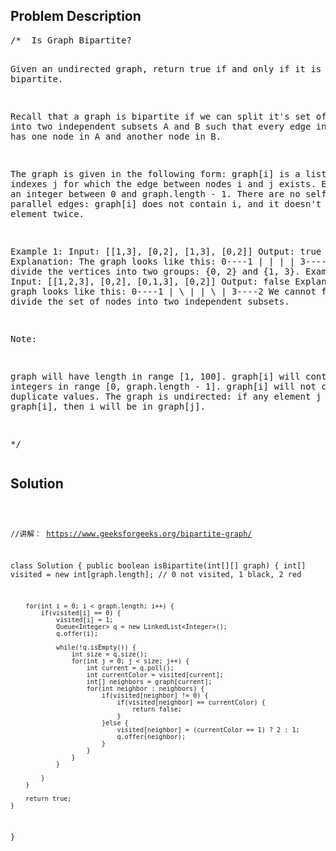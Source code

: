<!--
<style>
  body { font-family: Arial, sans-serif; }
  .container { max-width: 200px; margin: 0 auto; padding: 10px; }
  .comment-block { background-color: #f9f9f9; padding: 10px; border-left: 5px solid #ccc; width: 200px; margin: 20px auto; overflow-wrap: break-word; white-space: pre-wrap; }
  .code-block { background-color: #f4f4f4; padding: 10px; border: 1px solid #ddd; width: 50%; margin: 20px auto; overflow-wrap: break-word; white-space: pre-wrap; }
</style>
-->

<div class='container'>
<h2>Problem Description</h2>
<div class='comment-block'>
<pre>
/*  Is Graph Bipartite?

Given an undirected graph, return true if and only if it is bipartite.

Recall that a graph is bipartite if we can split it's set of nodes into 
two independent subsets A and B such that every edge in the graph has one 
node in A and another node in B.

The graph is given in the following form: graph[i] is a list of indexes j 
for which the edge between nodes i and j exists.  Each node is an integer 
between 0 and graph.length - 1.  There are no self edges or parallel edges: 
graph[i] does not contain i, and it doesn't contain any element twice.

Example 1:
Input: [[1,3], [0,2], [1,3], [0,2]]
Output: true
Explanation: 
The graph looks like this:
0----1
|    |
|    |
3----2
We can divide the vertices into two groups: {0, 2} and {1, 3}.
Example 2:
Input: [[1,2,3], [0,2], [0,1,3], [0,2]]
Output: false
Explanation: 
The graph looks like this:
0----1
| \  |
|  \ |
3----2
We cannot find a way to divide the set of nodes into two independent subsets.
 

Note:

graph will have length in range [1, 100].
graph[i] will contain integers in range [0, graph.length - 1].
graph[i] will not contain i or duplicate values.
The graph is undirected: if any element j is in graph[i], then i will be in graph[j].

*/
</pre>
</div>

<h2>Solution</h2>
<div class='code-block'>
<pre><code class='language-java'>



//讲解： https://www.geeksforgeeks.org/bipartite-graph/

class Solution {
    public boolean isBipartite(int[][] graph) {
        int[] visited = new int[graph.length]; // 0 not visited, 1 black, 2 red
     
        for(int i = 0; i < graph.length; i++) {
            if(visited[i] == 0) {
                visited[i] = 1;
                Queue<Integer> q = new LinkedList<Integer>();
                q.offer(i);
                
                while(!q.isEmpty()) {
                    int size = q.size();
                    for(int j = 0; j < size; j++) {
                        int current = q.poll();
                        int currentColor = visited[current];
                        int[] neighbors = graph[current];
                        for(int neighbor : neighbors) {
                            if(visited[neighbor] != 0) {
                                if(visited[neighbor] == currentColor) {
                                    return false;
                                } 
                            }else {
                                visited[neighbor] = (currentColor == 1) ? 2 : 1;
                                q.offer(neighbor);
                            }
                        }
                    }
                }
                
            }
        }
        
        return true;
    }
}



</code></pre>
</div>
</div>
